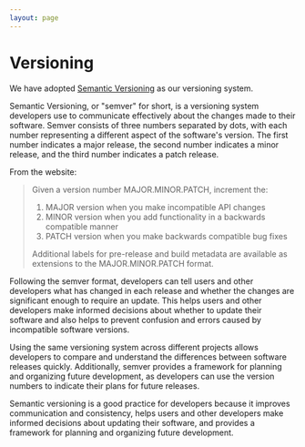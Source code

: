 ```yaml
---
layout: page
---
```


# Versioning

We have adopted [Semantic Versioning](https://semver.org) as our versioning system.

Semantic Versioning, or "semver" for short, is a versioning system developers use to communicate effectively about the changes made to their software. Semver consists of three numbers separated by dots, with each number representing a different aspect of the software's version. The first number indicates a major release, the second number indicates a minor release, and the third number indicates a patch release.

From the website:

> Given a version number MAJOR.MINOR.PATCH, increment the:
>
>   1. MAJOR version when you make incompatible API changes
>   2. MINOR version when you add functionality in a backwards compatible manner
>   3. PATCH version when you make backwards compatible bug fixes
>
> Additional labels for pre-release and build metadata are available as extensions to the MAJOR.MINOR.PATCH format.

Following the semver format, developers can tell users and other developers what has changed in each release and whether the changes are significant enough to require an update. This helps users and other developers make informed decisions about whether to update their software and also helps to prevent confusion and errors caused by incompatible software versions.

Using the same versioning system across different projects allows developers to compare and understand the differences between software releases quickly. Additionally, semver provides a framework for planning and organizing future development, as developers can use the version numbers to indicate their plans for future releases.

Semantic versioning is a good practice for developers because it improves communication and consistency, helps users and other developers make informed decisions about updating their software, and provides a framework for planning and organizing future development.
